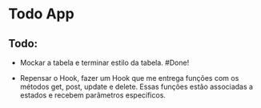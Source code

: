 # Todo App

## Todo:

- Mockar a tabela e terminar estilo da tabela. #Done!

- Repensar o Hook, fazer um Hook que me entrega funções com os métodos get, post, update e delete. Essas funções estão associadas a estados e recebem parâmetros específicos.
